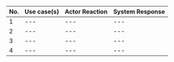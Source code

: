 | No. | Use case(s) | Actor Reaction | System Response |
| --- | --- | --- | --- |
| 1 | --- | --- | --- |
| 2 | --- | --- | --- |
| 3 | --- | --- | --- |
| 4 | --- | --- | --- |